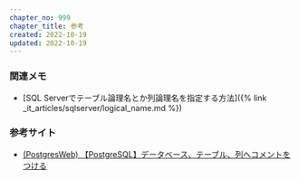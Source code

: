 ```yaml
---
chapter_no: 999
chapter_title: 参考
created: 2022-10-19
updated: 2022-10-19
---
```

### 関連メモ
- [SQL Serverでテーブル論理名とか列論理名を指定する方法]({% link _it_articles/sqlserver/logical_name.md %})

### 参考サイト
- [(PostgresWeb)  【PostgreSQL】データベース、テーブル、列へコメントをつける](https://postgresweb.com/post-5022)